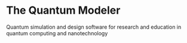 The Quantum Modeler
===================

Quantum simulation and design software for research and education in quantum computing and nanotechnology
